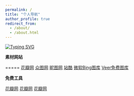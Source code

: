 ```yaml
---
permalink: /
title: "个人导航"
author_profile: true
redirect_from: 
  - /about/
  - /about.html
---
```



[![Typing SVG](https://readme-typing-svg.demolab.com?font=Fira+Code&pause=1000&width=435&lines=The+five+boxing+wizards+jump+quickly)](https://git.io/typing-svg)

**素材网站**

=====
[花瓣网](https://huaban.com/follow)
[众图网](https://www.ztupic.com/)
[昵图网](https://www.nipic.com/)
[站酷](https://www.zcool.com.cn/)
[微软Bing图库](https://www.bing.com/hp)
[Veer免费图库](https://www.veer.com/)

**免费工具**

[花瓣网](https://m.huaban.com)
[花瓣网](https://m.huaban.com)
[花瓣网](https://m.huaban.com)
